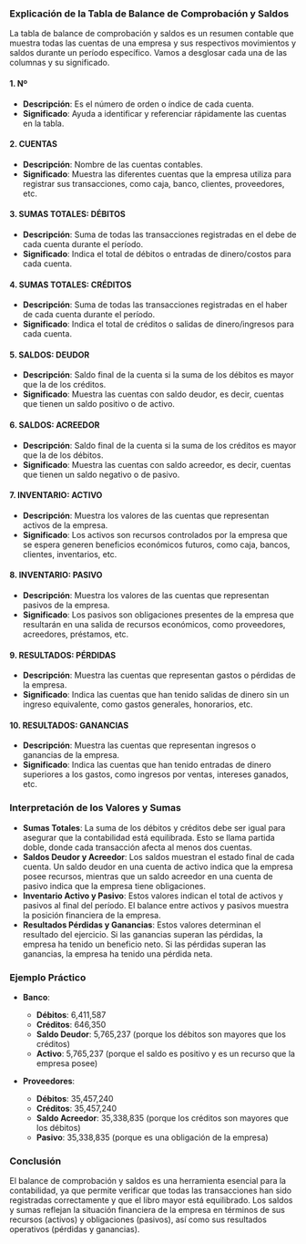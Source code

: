 ### Explicación de la Tabla de Balance de Comprobación y Saldos

La tabla de balance de comprobación y saldos es un resumen contable que muestra todas las cuentas de una empresa y sus respectivos movimientos y saldos durante un período específico. Vamos a desglosar cada una de las columnas y su significado.

#### 1. Nº
- **Descripción**: Es el número de orden o índice de cada cuenta.
- **Significado**: Ayuda a identificar y referenciar rápidamente las cuentas en la tabla.

#### 2. CUENTAS
- **Descripción**: Nombre de las cuentas contables.
- **Significado**: Muestra las diferentes cuentas que la empresa utiliza para registrar sus transacciones, como caja, banco, clientes, proveedores, etc.

#### 3. SUMAS TOTALES: DÉBITOS
- **Descripción**: Suma de todas las transacciones registradas en el debe de cada cuenta durante el período.
- **Significado**: Indica el total de débitos o entradas de dinero/costos para cada cuenta.

#### 4. SUMAS TOTALES: CRÉDITOS
- **Descripción**: Suma de todas las transacciones registradas en el haber de cada cuenta durante el período.
- **Significado**: Indica el total de créditos o salidas de dinero/ingresos para cada cuenta.

#### 5. SALDOS: DEUDOR
- **Descripción**: Saldo final de la cuenta si la suma de los débitos es mayor que la de los créditos.
- **Significado**: Muestra las cuentas con saldo deudor, es decir, cuentas que tienen un saldo positivo o de activo.

#### 6. SALDOS: ACREEDOR
- **Descripción**: Saldo final de la cuenta si la suma de los créditos es mayor que la de los débitos.
- **Significado**: Muestra las cuentas con saldo acreedor, es decir, cuentas que tienen un saldo negativo o de pasivo.

#### 7. INVENTARIO: ACTIVO
- **Descripción**: Muestra los valores de las cuentas que representan activos de la empresa.
- **Significado**: Los activos son recursos controlados por la empresa que se espera generen beneficios económicos futuros, como caja, bancos, clientes, inventarios, etc.

#### 8. INVENTARIO: PASIVO
- **Descripción**: Muestra los valores de las cuentas que representan pasivos de la empresa.
- **Significado**: Los pasivos son obligaciones presentes de la empresa que resultarán en una salida de recursos económicos, como proveedores, acreedores, préstamos, etc.

#### 9. RESULTADOS: PÉRDIDAS
- **Descripción**: Muestra las cuentas que representan gastos o pérdidas de la empresa.
- **Significado**: Indica las cuentas que han tenido salidas de dinero sin un ingreso equivalente, como gastos generales, honorarios, etc.

#### 10. RESULTADOS: GANANCIAS
- **Descripción**: Muestra las cuentas que representan ingresos o ganancias de la empresa.
- **Significado**: Indica las cuentas que han tenido entradas de dinero superiores a los gastos, como ingresos por ventas, intereses ganados, etc.

### Interpretación de los Valores y Sumas

- **Sumas Totales**: La suma de los débitos y créditos debe ser igual para asegurar que la contabilidad está equilibrada. Esto se llama partida doble, donde cada transacción afecta al menos dos cuentas.
- **Saldos Deudor y Acreedor**: Los saldos muestran el estado final de cada cuenta. Un saldo deudor en una cuenta de activo indica que la empresa posee recursos, mientras que un saldo acreedor en una cuenta de pasivo indica que la empresa tiene obligaciones.
- **Inventario Activo y Pasivo**: Estos valores indican el total de activos y pasivos al final del período. El balance entre activos y pasivos muestra la posición financiera de la empresa.
- **Resultados Pérdidas y Ganancias**: Estos valores determinan el resultado del ejercicio. Si las ganancias superan las pérdidas, la empresa ha tenido un beneficio neto. Si las pérdidas superan las ganancias, la empresa ha tenido una pérdida neta.

### Ejemplo Práctico

- **Banco**:
  - **Débitos**: 6,411,587
  - **Créditos**: 646,350
  - **Saldo Deudor**: 5,765,237 (porque los débitos son mayores que los créditos)
  - **Activo**: 5,765,237 (porque el saldo es positivo y es un recurso que la empresa posee)

- **Proveedores**:
  - **Débitos**: 35,457,240
  - **Créditos**: 35,457,240
  - **Saldo Acreedor**: 35,338,835 (porque los créditos son mayores que los débitos)
  - **Pasivo**: 35,338,835 (porque es una obligación de la empresa)

### Conclusión

El balance de comprobación y saldos es una herramienta esencial para la contabilidad, ya que permite verificar que todas las transacciones han sido registradas correctamente y que el libro mayor está equilibrado. Los saldos y sumas reflejan la situación financiera de la empresa en términos de sus recursos (activos) y obligaciones (pasivos), así como sus resultados operativos (pérdidas y ganancias).